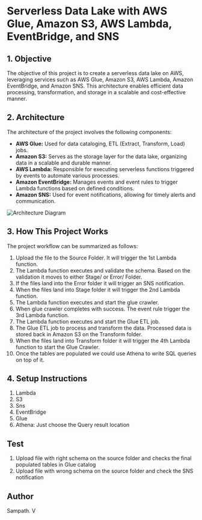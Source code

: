 # Serverless Data Lake with AWS Glue, Amazon S3, AWS Lambda, EventBridge, and SNS

## 1. Objective

The objective of this project is to create a serverless data lake on AWS, leveraging services such as AWS Glue, Amazon S3, AWS Lambda, Amazon EventBridge, and Amazon SNS. This architecture enables efficient data processing, transformation, and storage in a scalable and cost-effective manner.

## 2. Architecture

The architecture of the project involves the following components:

- **AWS Glue:** Used for data cataloging, ETL (Extract, Transform, Load) jobs.
- **Amazon S3:** Serves as the storage layer for the data lake, organizing data in a scalable and durable manner.
- **AWS Lambda:** Responsible for executing serverless functions triggered by events to automate various processes.
- **Amazon EventBridge:** Manages events and event rules to trigger Lambda functions based on defined conditions.
- **Amazon SNS:** Used for event notifications, allowing for timely alerts and communication.

![Architecture Diagram](./docs/architecture-diagram.png)

## 3. How This Project Works

The project workflow can be summarized as follows:

1. Upload the file to the Source Folder. It will trigger the 1st Lambda function.
2. The Lambda function executes and validate the schema. Based on the validation it moves to either Stage/ or Error/ Folder.
3. If the files land into the Error folder it will trigger an SNS notification.
4. When the files land into Stage folder it will trigger the 2nd Lambda function.
5. The Lambda function executes and start the glue crawler.
6. When glue crawler completes with success. The event rule trigger the 3rd Lambda function.
7. The Lambda function executes and start the Glue ETL job.
8. The Glue ETL job to process and transform the data. Processed data is stored back in Amazon S3 on the Transform folder. 
9. When the files land into Transform folder it will trigger the 4th Lambda function to start the Glue Crawler.
10. Once the tables are populated we could use Athena to write SQL queries on top of it.


## 4. Setup Instructions

1. Lambda
2. S3
3. Sns
4. EventBridge
5. Glue
6. Athena: Just choose the Query result location

## Test

1. Upload file with right schema on the source folder and checks the final populated tables in Glue catalog
2. Upload file with wrong schema on the source folder and check the SNS notification

## Author

Sampath. V